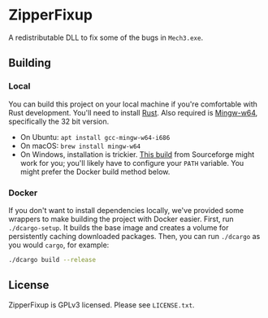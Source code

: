 # ZipperFixup

A redistributable DLL to fix some of the bugs in `Mech3.exe`.

## Building

### Local

You can build this project on your local machine if you're comfortable with Rust development. You'll need to install [Rust](https://www.rust-lang.org/tools/install). Also required is [Mingw-w64](http://mingw-w64.org/), specifically the 32 bit version.

* On Ubuntu: `apt install gcc-mingw-w64-i686`
* On macOS: `brew install mingw-w64`
* On Windows, installation is trickier. [This build](https://sourceforge.net/projects/mingw-w64/files/Toolchains%20targetting%20Win32/Personal%20Builds/mingw-builds/installer/mingw-w64-install.exe/download) from Sourceforge might work for you; you'll likely have to configure your `PATH` variable. You might prefer the Docker build method below.

### Docker

If you don't want to install dependencies locally, we've provided some wrappers to make building the project with Docker easier. First, run `./dcargo-setup`. It builds the base image and creates a volume for persistently caching downloaded packages. Then, you can run `./dcargo` as you would `cargo`, for example:

```bash
./dcargo build --release
```

## License

ZipperFixup is GPLv3 licensed. Please see `LICENSE.txt`.
